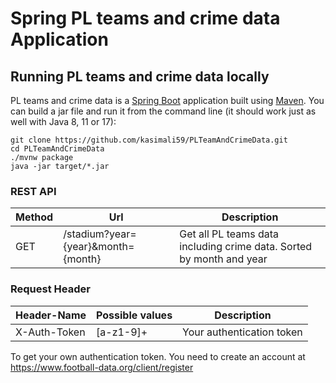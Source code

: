# Spring PL teams and crime data Application

## Running PL teams and crime data locally
PL teams and crime data is a [Spring Boot](https://spring.io/guides/gs/spring-boot) application built using [Maven](https://spring.io/guides/gs/maven/). You can build a jar file and run it from the command line (it should work just as well with Java 8, 11 or 17):
```
git clone https://github.com/kasimali59/PLTeamAndCrimeData.git
cd PLTeamAndCrimeData
./mvnw package
java -jar target/*.jar
```
### REST API
| Method | Url | Description |
| ------ | --- | ----------- |
| GET    | /stadium?year={year}&month={month} | Get all PL teams data including crime data. Sorted by month and year |

### Request Header
| Header-Name	 | Possible values | Description |
| ------ | --- | ----------- |
| X-Auth-Token | [a-z1-9]+ | Your authentication token |

To get your own authentication token. You need to create an account at https://www.football-data.org/client/register
